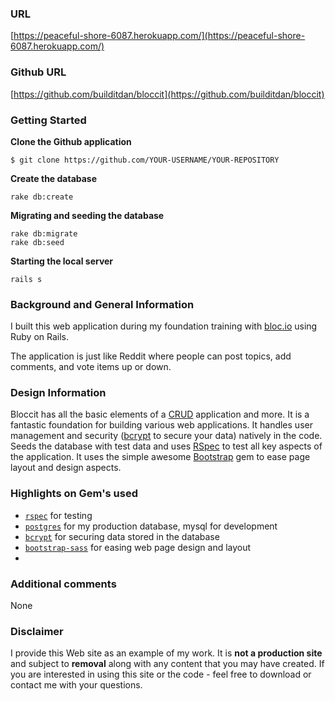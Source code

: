
### URL
[https://peaceful-shore-6087.herokuapp.com/](https://peaceful-shore-6087.herokuapp.com/)

### Github URL
[https://github.com/builditdan/bloccit](https://github.com/builditdan/bloccit)

### Getting Started

**Clone the Github application**

```
$ git clone https://github.com/YOUR-USERNAME/YOUR-REPOSITORY
```

**Create the database**

```
rake db:create
```

**Migrating and seeding the database**

```
rake db:migrate
rake db:seed
```

**Starting the local server**

```
rails s

```

### Background and General Information
I built this web application during my foundation training  with [bloc.io](https://bloc.io) using Ruby on Rails.

The application is just like Reddit where people can post topics, add comments, and vote items up or down.

### Design Information
Bloccit has all the basic elements of a [CRUD](https://en.wikipedia.org/wiki/Create,_read,_update_and_delete) application and more. It is a fantastic foundation for building various web applications. It handles user management and security ([bcrypt](https://github.com/codahale/bcrypt-ruby) to secure your data) natively in the code. Seeds the database with test data and uses [RSpec](http://rspec.info/) to test all key aspects of the application. It uses the simple awesome [Bootstrap](http://getbootstrap.com/) gem to ease page layout and design aspects.

### Highlights on Gem's used
* [`rspec`](https://github.com/rspec/rspec-rails) for testing
* [`postgres`](http://www.postgresql.org/) for my production database, mysql for development
* [`bcrypt`](https://github.com/codahale/bcrypt-ruby) for securing data stored in the database
* [`bootstrap-sass`](https://github.com/twbs/bootstrap-rubygem) for easing web page design and layout
*

### Additional comments
None

### Disclaimer
I provide this Web site as an example of my work. It is **not a production site** and subject to **removal** along with any content that you may have created. If you are interested in using this site or the code - feel free to download or contact me with your questions.
